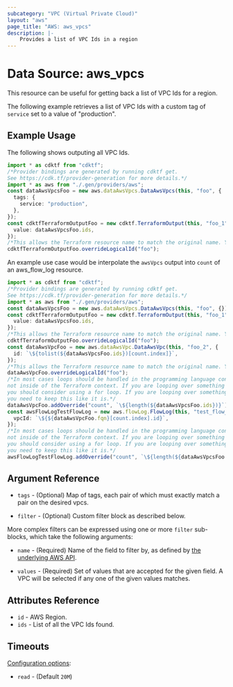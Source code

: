 ```yaml
---
subcategory: "VPC (Virtual Private Cloud)"
layout: "aws"
page_title: "AWS: aws_vpcs"
description: |-
    Provides a list of VPC Ids in a region
---
```


# Data Source: aws\_vpcs

This resource can be useful for getting back a list of VPC Ids for a region.

The following example retrieves a list of VPC Ids with a custom tag of `service` set to a value of "production".

## Example Usage

The following shows outputing all VPC Ids.

```typescript
import * as cdktf from "cdktf";
/*Provider bindings are generated by running cdktf get.
See https://cdk.tf/provider-generation for more details.*/
import * as aws from "./.gen/providers/aws";
const dataAwsVpcsFoo = new aws.dataAwsVpcs.DataAwsVpcs(this, "foo", {
  tags: {
    service: "production",
  },
});
const cdktfTerraformOutputFoo = new cdktf.TerraformOutput(this, "foo_1", {
  value: dataAwsVpcsFoo.ids,
});
/*This allows the Terraform resource name to match the original name. You can remove the call if you don't need them to match.*/
cdktfTerraformOutputFoo.overrideLogicalId("foo");

```

An example use case would be interpolate the `awsVpcs` output into `count` of an aws\_flow\_log resource.

```typescript
import * as cdktf from "cdktf";
/*Provider bindings are generated by running cdktf get.
See https://cdk.tf/provider-generation for more details.*/
import * as aws from "./.gen/providers/aws";
const dataAwsVpcsFoo = new aws.dataAwsVpcs.DataAwsVpcs(this, "foo", {});
const cdktfTerraformOutputFoo = new cdktf.TerraformOutput(this, "foo_1", {
  value: dataAwsVpcsFoo.ids,
});
/*This allows the Terraform resource name to match the original name. You can remove the call if you don't need them to match.*/
cdktfTerraformOutputFoo.overrideLogicalId("foo");
const dataAwsVpcFoo = new aws.dataAwsVpc.DataAwsVpc(this, "foo_2", {
  id: `\${tolist(${dataAwsVpcsFoo.ids})[count.index]}`,
});
/*This allows the Terraform resource name to match the original name. You can remove the call if you don't need them to match.*/
dataAwsVpcFoo.overrideLogicalId("foo");
/*In most cases loops should be handled in the programming language context and 
not inside of the Terraform context. If you are looping over something external, e.g. a variable or a file input
you should consider using a for loop. If you are looping over something only known to Terraform, e.g. a result of a data source
you need to keep this like it is.*/
dataAwsVpcFoo.addOverride("count", `\${length(${dataAwsVpcsFoo.ids})}`);
const awsFlowLogTestFlowLog = new aws.flowLog.FlowLog(this, "test_flow_log", {
  vpcId: `\${${dataAwsVpcFoo.fqn}[count.index].id}`,
});
/*In most cases loops should be handled in the programming language context and 
not inside of the Terraform context. If you are looping over something external, e.g. a variable or a file input
you should consider using a for loop. If you are looping over something only known to Terraform, e.g. a result of a data source
you need to keep this like it is.*/
awsFlowLogTestFlowLog.addOverride("count", `\${length(${dataAwsVpcsFoo.ids})}`);

```

## Argument Reference

*   `tags` - (Optional) Map of tags, each pair of which must exactly match
    a pair on the desired vpcs.

*   `filter` - (Optional) Custom filter block as described below.

More complex filters can be expressed using one or more `filter` sub-blocks,
which take the following arguments:

*   `name` - (Required) Name of the field to filter by, as defined by
    [the underlying AWS API](http://docs.aws.amazon.com/AWSEC2/latest/APIReference/API_DescribeVpcs.html).

*   `values` - (Required) Set of values that are accepted for the given field.
    A VPC will be selected if any one of the given values matches.

## Attributes Reference

* `id` - AWS Region.
* `ids` - List of all the VPC Ids found.

## Timeouts

[Configuration options](https://developer.hashicorp.com/terraform/language/resources/syntax#operation-timeouts):

* `read` - (Default `20M`)
